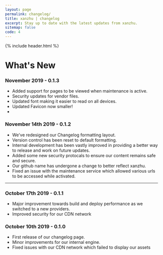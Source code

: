 ```yaml
---
layout: page
permalink: changelog/
title: xanzhu | changelog
excerpt: Stay up to date with the latest updates from xanzhu. 
sitemap: false
code: 4
---
```


{% include header.html %}

# What's New

### November 2019 - 0.1.3
- Added support for pages to be viewed when maintenance is active. 
- Security updates for vendor files.
- Updated font making it easier to read on all devices. 
- Updated Favicon now smaller!
- 


### November 14th 2019 - 0.1.2
- We've redesigned our Changelog formatting layout.
- Version control has been reset to default formatting.
- Internal development has been vastly improved in providing a better way to release and work on future updates.
- Added some new security protocals to ensure our content remains safe and secure.
- Our github name has undergone a change to better reflect xanzhu.
- Fixed an issue with the maintenance service which allowed various urls to be accessed while activated.

----

### October 17th 2019 - 0.1.1
- Major improvement towards build and deploy performance as we switched to a new providers.
- Improved security for our CDN network

### October 10th 2019 - 0.1.0
- First release of our changelog page.
- Minor improvements for our internal engine.
- Fixed issues with our CDN network which failed to display our assets